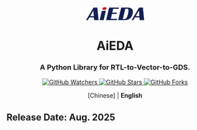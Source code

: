 <div align="center">
<img src="AiEDA.png" width="27%" alt="AiEDA" />
 <h1>AiEDA</h1>

<h3> A Python Library for RTL-to-Vector-to-GDS.</h3>

<p align="center">
    <a title="GitHub Watchers" target="_blank" href="https://github.com/OSCC-Project/AiEDA/watchers">
        <img alt="GitHub Watchers" src="https://img.shields.io/github/watchers/OSCC-Project/AiEDA.svg?label=Watchers&style=social" />
    </a>
    <a title="GitHub Stars" target="_blank" href="hhttps://github.com/OSCC-Project/AiEDA/stargazers">
        <img alt="GitHub Stars" src="https://img.shields.io/github/stars/OSCC-Project/AiEDA.svg?label=Stars&style=social" />
    </a>
    <a title="GitHub Forks" target="_blank" href="https://github.com/OSCC-Project/AiEDA/network/members">
        <img alt="GitHub Forks" src="https://img.shields.io/github/forks/OSCC-Project/AiEDA.svg?label=Forks&style=social" />
    </a>
</p>

[Chinese] | **English**

</div>


## Release Date: Aug. 2025
